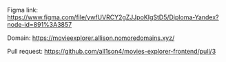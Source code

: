 Figma link: https://www.figma.com/file/ywfUVRCY2gZJJpoKIgStD5/Diploma-Yandex?node-id=891%3A3857

Domain: https://movieexplorer.allison.nomoredomains.xyz/ 

Pull request: https://github.com/all1son4/movies-explorer-frontend/pull/3
